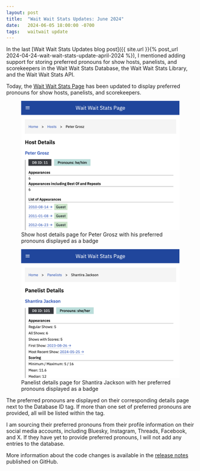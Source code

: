 ```yaml
---
layout: post
title:  "Wait Wait Stats Updates: June 2024"
date:   2024-06-05 18:00:00 -0700
tags:   waitwait update
---
```


In the last [Wait Wait Stats Updates blog post]({{ site.url }}{% post_url 2024-04-24-wait-wait-stats-update-april-2024 %}), I mentioned adding support for storing preferred pronouns for show hosts, panelists, and scorekeepers in the Wait Wait Stats Database, the Wait Wait Stats Library, and the Wait Wait Stats API.

Today, the [Wait Wait Stats Page](https://stats.wwdt.me/) has been updated to display preferred pronouns for show hosts, panelists, and scorekeepers.

<div class="row">
    <div class="col col-lg-6">
        <figure class="figure">
            <a target="_blank" href="/assets/images/waitwait/20240605/host-preferred-pronouns.png">
            <img src="/assets/images/waitwait/20240605/host-preferred-pronouns.png" class="img-fluid border" alt="Show host details page for Peter Grosz">
            </a>
            <figcaption class="figure-caption text-center">
                Show host details page for Peter Grosz with his preferred pronouns displayed as a badge
            </figcaption>
        </figure>
    </div>
    <div class="col col-lg-6">
        <figure class="figure">
            <a target="_blank" href="/assets/images/waitwait/20240605/panelist-preferred-pronouns.png">
            <img src="/assets/images/waitwait/20240605/panelist-preferred-pronouns.png" class="img-fluid border" alt="Panelist details page for Shantira Jackson">
            </a>
            <figcaption class="figure-caption text-center">
                Panelist details page for Shantira Jackson with her preferred pronouns displayed as a badge
            </figcaption>
        </figure>
    </div>
</div>

The preferred pronouns are displayed on their corresponding details page next to the Database ID tag. If more than one set of preferred pronouns are provided, all will be listed within the tag.

I am sourcing their preferred pronouns from their profile information on their social media accounts, including Bluesky, Instagram, Threads, Facebook, and X. If they have yet to provide preferred pronouns, I will not add any entries to the database.

More information about the code changes is available in the [release notes](https://github.com/questionlp/stats.wwdt.me/releases/tag/v5.12.0) published on GitHub.
